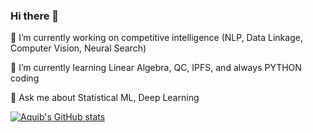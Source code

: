 ### Hi there 👋

<!--
**aquibjaved/aquibjaved** is a ✨ _special_ ✨ repository because its `README.md` (this file) appears on your GitHub profile. -->



🔭 I’m currently working on competitive intelligence (NLP, Data Linkage, Computer Vision, Neural Search) 

🌱 I’m currently learning Linear Algebra, QC, IPFS, and always PYTHON coding

💬 Ask me about Statistical ML, Deep Learning


[![Aquib's GitHub stats](https://github-readme-stats.vercel.app/api?username=aquibjaved&count_private=true)](https://github.com/anuraghazra/github-readme-stats)
